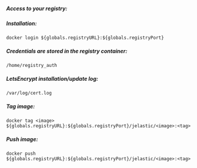 ##### Access to your registry:

##### Installation:
```docker login ${globals.registryURL}:${globals.registryPort}```
  
##### Credentials are stored in the registry container:
```/home/registry_auth```

##### LetsEncrypt installation/update log:
```/var/log/cert.log```

##### Tag image:
```docker tag <image> ${globals.registryURL}:${globals.registryPort}/jelastic/<image>:<tag>```

##### Push image:
```docker push ${globals.registryURL}:${globals.registryPort}/jelastic/<image>:<tag>```
